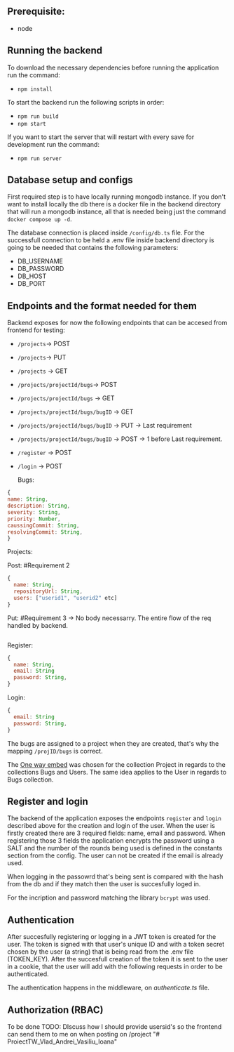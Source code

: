 ## Prerequisite:

- node

## Running the backend

To download the necessary dependencies before running the application run the command:

- `npm install`

To start the backend run the following scripts in order:

- `npm run build`
- `npm start`

If you want to start the server that will restart with every save for development run the command:

- `npm run server`

## Database setup and configs

First required step is to have locally running mongodb instance. If you don't want to install locally the db there is a docker file in the backend directory that will run a mongodb instance, all that is needed being just the command `docker compose up -d`.

The database connection is placed inside `/config/db.ts` file. For the successfull connection to be held a .env file inside backend directory is going to be needed that contains the following parameters:

- DB_USERNAME
- DB_PASSWORD
- DB_HOST
- DB_PORT

## Endpoints and the format needed for them

Backend exposes for now the following endpoints that can be accesed from frontend for testing:

- `/projects`-> POST
- `/projects`-> PUT
- `/projects` -> GET
- `/projects/projectId/bugs`-> POST
- `/projects/projectId/bugs` -> GET
- `/projects/projectId/bugs/bugID` -> GET
- `/projects/projectId/bugs/bugID` -> PUT -> Last requirement
- `/projects/projectId/bugs/bugID` -> POST -> 1 before Last requirement.
- `/register` -> POST
- `/login` -> POST

  Bugs:

```javascript
{
name: String,
description: String,
severity: String,
priority: Number,
caussingCommit: String,
resolvingCommit: String,
}
```

Projects:

Post: #Requirement 2

```javascript
{
  name: String,
  repositoryUrl: String,
  users: ["userid1", "userid2" etc]
}
```

Put: #Requirement 3 -> No body necessarry. The entire flow of the req handled by backend.

```javascript

```

Register:

```javascript
{
  name: String,
  email: String
  password: String,
}
```

Login:

```javascript
{
  email: String
  password: String,
}
```

The bugs are assigned to a project when they are created, that's why the mapping `/projID/bugs` is correct.

The [One way embed](https://learnmongodbthehardway.com/schema/schemabasics/#:~:text=as%20a%20strategy.-,One%20Way%20Embedding,-The%20One%20Way) was chosen for the collection Project in regards to the collections Bugs and Users. The same idea applies to the User in regards to Bugs collection.

## Register and login

The backend of the application exposes the endpoints `register` and `login` described above for the creation and login of the user. When the user is firstly created there are 3 required fields: name, email and password. When registering those 3 fields the application encrypts the password using a SALT and the number of the rounds being used is defined in the constants section from the config. The user can not be created if the email is already used.

When logging in the passowrd that's being sent is compared with the hash from the db and if they match then the user is succesfully loged in.

For the incription and password matching the library `bcrypt` was used.

## Authentication

After succesfully registering or logging in a JWT token is created for the user. The token is signed with that user's unique ID and with a token secret chosen by the user (a string) that is being read from the .env file (TOKEN_KEY). After the succesfull creation of the token it is sent to the user in a cookie, that the user will add with the following requests in order to be authenticated.

The authentication happens in the middleware, on _authenticate.ts_ file.

## Authorization (RBAC)

To be done
TODO: DIscuss how I should provide usersid's so the frontend can send them to me on when posting on /project
"# ProiectTW_Vlad_Andrei_Vasiliu_Ioana" 
